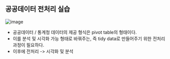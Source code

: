 ## 공공데이터 전처리 실습 
![image](https://user-images.githubusercontent.com/49298791/86507508-b2b3b800-be13-11ea-8e7d-b5b0e5f06f35.png)
- 공공데이터 / 통계청 데이터의 제공 형식은 pivot table의 형태이다. 
- 이를 분석 및 시각화 가능 형태로 바꿔주는, 즉 tidy data로 만들어주기 위한 전처리 과정이 필요하다. 
- 이후에 전처리 -> 시각화 및 분석 